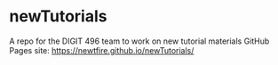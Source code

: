 # newTutorials
A repo for the DIGIT 496 team to work on new tutorial materials
GitHub Pages site: https://newtfire.github.io/newTutorials/ 

